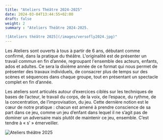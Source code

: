 ```yaml
---
title: "Ateliers Théâtre 2024-2025"
date: 2024-03-04T13:44:55+02:00
draft: false
weight: 2
summary : "Ateliers Théâtre 2024-2025.

![Ateliers théâtre 2025](/images/versofly2024.jpg)"
---
```


Les Ateliers sont ouverts à tous à partir de 6 ans, débutant comme confirmé, dans la pratique du théâtre. L'originalité est de présenter un travail commun en fin d’année, regroupant l'ensemble des acteurs, enfants, ados et adultes. Ce sera la dixième année de ce format qui nous permet de présenter des travaux individuels, de consacrer plus de temps sur des scènes et séquences dans chaque groupe, tout en présentant un spectacle complet en fin d’année.

Les ateliers sont articulés autour d’exercices ciblés sur les techniques de bases de l’acteur, le travail du corps, de la voix, de l’espace, du rythme, de la concentration, de l’improvisation, du jeu. Cette dernière notion est le cœur de notre pratique : chacun est amené à prendre conscience de sa part dans ce jeu, comme un jeu d’enfant dans lequel il ne s’agit pas de dominer un adversaire mais plutôt de maintenir ce jeu, ensemble. C’est tendre à « s’ » émerveiller.

![Ateliers théâtre 2025](/images/versofly2024.jpg)
